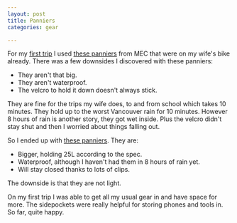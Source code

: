 ```yaml
---
layout: post
title: Panniers
categories: gear

---
```


For my <a href="/2022-04-24-first-trip.html">first trip</a> I used <a href="https://www.mec.ca/en/product/5047-621/Division-Double-Pannier">these panniers</a> from MEC that were on my wife's bike already. There was a few downsides I discovered with these panniers:
* They aren't that big.
* They aren't waterproof.
* The velcro to hold it down doesn't always stick.

They are fine for the trips my wife does, to and from school which takes 10 minutes. They hold up to the worst Vancouver rain for 10 minutes. However 8 hours of rain is another story, they got wet inside. Plus the velcro didn't stay shut and then I worried about things falling out.

So I ended up with <a href="https://waterflyshop.com/products/waterfly-bike-pannier-bag">these panniers</a>. They are:
* Bigger, holding 25L according to the spec.
* Waterproof, although I haven't had them in 8 hours of rain yet.
* Will stay closed thanks to lots of clips.

The downside is that they are not light.

On my first trip I was able to get all my usual gear in and have space for more. The sidepockets were really helpful for storing phones and tools in. So far, quite happy.